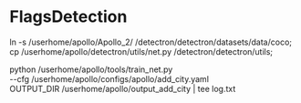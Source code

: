 # FlagsDetection

ln -s /userhome/apollo/Apollo_2/ /detectron/detectron/datasets/data/coco;
cp /userhome/apollo/detectron/utils/net.py /detectron/detectron/utils;

python /userhome/apollo/tools/train_net.py \
    --cfg /userhome/apollo/configs/apollo/add_city.yaml \
    OUTPUT_DIR /userhome/apollo/output_add_city | tee log.txt
